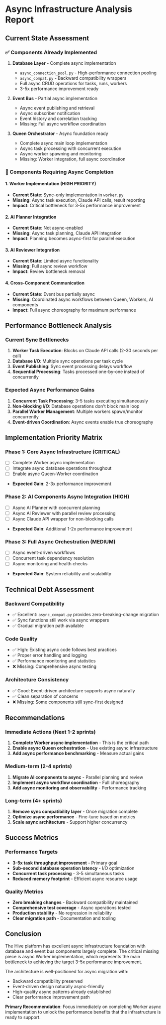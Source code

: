 # Async Infrastructure Analysis Report

## Current State Assessment

### ✅ Components Already Implemented
1. **Database Layer** - Complete async implementation
   - `async_connection_pool.py` - High-performance connection pooling
   - `async_compat.py` - Backward compatibility wrappers
   - Full async CRUD operations for tasks, runs, workers
   - 3-5x performance improvement ready

2. **Event Bus** - Partial async implementation
   - Async event publishing and retrieval
   - Async subscriber notification
   - Event history and correlation tracking
   - Missing: Full async workflow coordination

3. **Queen Orchestrator** - Async foundation ready
   - Complete async main loop implementation
   - Async task processing with concurrent execution
   - Async worker spawning and monitoring
   - Missing: Worker integration, full async coordination

### 🔄 Components Requiring Async Completion

#### 1. Worker Implementation (HIGH PRIORITY)
- **Current State**: Sync-only implementation in `worker.py`
- **Missing**: Async task execution, Claude API calls, result reporting
- **Impact**: Critical bottleneck for 3-5x performance improvement

#### 2. AI Planner Integration
- **Current State**: Not async-enabled
- **Missing**: Async task planning, Claude API integration
- **Impact**: Planning becomes async-first for parallel execution

#### 3. AI Reviewer Integration
- **Current State**: Limited async functionality
- **Missing**: Full async review workflow
- **Impact**: Review bottleneck removal

#### 4. Cross-Component Communication
- **Current State**: Event bus partially async
- **Missing**: Coordinated async workflows between Queen, Workers, AI components
- **Impact**: Full async choreography for maximum performance

## Performance Bottleneck Analysis

### Current Sync Bottlenecks
1. **Worker Task Execution**: Blocks on Claude API calls (2-30 seconds per call)
2. **Database I/O**: Multiple sync operations per task cycle
3. **Event Publishing**: Sync event processing delays workflow
4. **Sequential Processing**: Tasks processed one-by-one instead of concurrently

### Expected Async Performance Gains
1. **Concurrent Task Processing**: 3-5 tasks executing simultaneously
2. **Non-blocking I/O**: Database operations don't block main loop
3. **Parallel Worker Management**: Multiple workers spawn/monitor concurrently
4. **Event-driven Coordination**: Async events enable true choreography

## Implementation Priority Matrix

### Phase 1: Core Async Infrastructure (CRITICAL)
- [ ] Complete Worker async implementation
- [ ] Integrate async database operations throughout
- [ ] Enable async Queen-Worker coordination
- **Expected Gain**: 2-3x performance improvement

### Phase 2: AI Components Async Integration (HIGH)
- [ ] Async AI Planner with concurrent planning
- [ ] Async AI Reviewer with parallel review processing
- [ ] Async Claude API wrapper for non-blocking calls
- **Expected Gain**: Additional 1-2x performance improvement

### Phase 3: Full Async Orchestration (MEDIUM)
- [ ] Async event-driven workflows
- [ ] Concurrent task dependency resolution
- [ ] Async monitoring and health checks
- **Expected Gain**: System reliability and scalability

## Technical Debt Assessment

### Backward Compatibility
- ✅ Excellent: `async_compat.py` provides zero-breaking-change migration
- ✅ Sync functions still work via async wrappers
- ✅ Gradual migration path available

### Code Quality
- ✅ High: Existing async code follows best practices
- ✅ Proper error handling and logging
- ✅ Performance monitoring and statistics
- ❌ Missing: Comprehensive async testing

### Architecture Consistency
- ✅ Good: Event-driven architecture supports async naturally
- ✅ Clean separation of concerns
- ❌ Missing: Some components still sync-first designed

## Recommendations

### Immediate Actions (Next 1-2 sprints)
1. **Complete Worker async implementation** - This is the critical path
2. **Enable async Queen orchestration** - Use existing async infrastructure
3. **Add async performance benchmarking** - Measure actual gains

### Medium-term (2-4 sprints)
1. **Migrate AI components to async** - Parallel planning and review
2. **Implement async workflow coordination** - Full choreography
3. **Add async monitoring and observability** - Performance tracking

### Long-term (4+ sprints)
1. **Remove sync compatibility layer** - Once migration complete
2. **Optimize async performance** - Fine-tune based on metrics
3. **Scale async architecture** - Support higher concurrency

## Success Metrics

### Performance Targets
- **3-5x task throughput improvement** - Primary goal
- **Sub-second database operation latency** - I/O optimization
- **Concurrent task processing** - 3-5 simultaneous tasks
- **Reduced memory footprint** - Efficient async resource usage

### Quality Metrics
- **Zero breaking changes** - Backward compatibility maintained
- **Comprehensive test coverage** - Async operations tested
- **Production stability** - No regression in reliability
- **Clear migration path** - Documentation and tooling

## Conclusion

The Hive platform has excellent async infrastructure foundation with database and event bus components largely complete. The critical missing piece is async Worker implementation, which represents the main bottleneck to achieving the target 3-5x performance improvement.

The architecture is well-positioned for async migration with:
- Backward compatibility preserved
- Event-driven design naturally async-friendly
- High-quality async patterns already established
- Clear performance improvement path

**Primary Recommendation**: Focus immediately on completing Worker async implementation to unlock the performance benefits that the infrastructure is ready to support.
